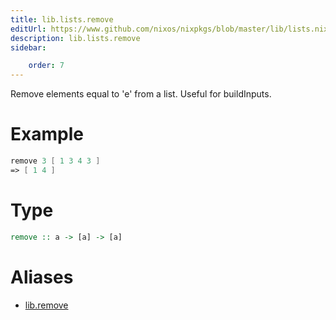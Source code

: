 ```yaml
---
title: lib.lists.remove
editUrl: https://www.github.com/nixos/nixpkgs/blob/master/lib/lists.nix#L228C5
description: lib.lists.remove
sidebar:

    order: 7
---
```


Remove elements equal to 'e' from a list.  Useful for buildInputs.

# Example

```nix
remove 3 [ 1 3 4 3 ]
=> [ 1 4 ]
```

# Type

```haskell
remove :: a -> [a] -> [a]
```


# Aliases

- [lib.remove](reference/lib/lib-remove)



